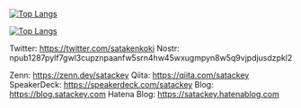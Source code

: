 [![Top Langs](https://github-readme-stats.vercel.app/api/top-langs/?username=satackey&langs_count=10&layout=compact&theme=dark#gh-dark-mode-only)](https://github.com/anuraghazra/github-readme-stats#gh-dark-mode-only)

[![Top Langs](https://github-readme-stats.vercel.app/api/top-langs/?username=satackey&langs_count=10&layout=compact&theme=default#gh-light-mode-only)](https://github.com/anuraghazra/github-readme-stats#gh-light-mode-only)

Twitter: https://twitter.com/satakenkoki
Nostr: npub1287pylf7gwl3cupznpaanfw5srn4hw45wxugmpyn8w5q9vjpdjusdzpkl2

Zenn: https://zenn.dev/satackey
Qiita: https://qiita.com/satackey
SpeakerDeck: https://speakerdeck.com/satackey
Blog: https://blog.satackey.com
Hatena Blog: https://satackey.hatenablog.com
